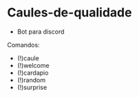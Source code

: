 # Caules-de-qualidade
  - Bot para discord

Comandos: 
  - (!)caule
  - (!)welcome
  - (!)cardapio
  - (!)random
  - (!)surprise
